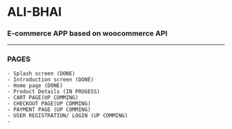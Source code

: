 # ALI-BHAI
### E-commerce APP based on woocommerce API
---------------------------------------------------------------
### PAGES
    - Splash screen (DONE)
    - Introduction screen (DONE)
    - Home page (DONE)
    - Product Details (IN PROGESS)
    - CART PAGE(UP COMMING)
    - CHECKOUT PAGE(UP COMMING)
    - PAYMENT PAGE (UP COMMING)
    - USER REGISTRATION/ LOGIN (UP COMMING)
    - 
